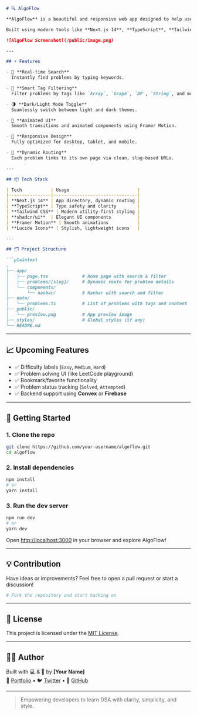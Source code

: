 

```md
# 🔍 AlgoFlow

**AlgoFlow** is a beautiful and responsive web app designed to help users explore, filter, and view **Data Structures & Algorithms (DSA)** problems in an elegant and efficient way.

Built using modern tools like **Next.js 14**, **TypeScript**, **Tailwind CSS**, **shadcn/ui**, and **Framer Motion**, AlgoFlow delivers a smooth, professional developer experience and is easy to expand.

![AlgoFlow Screenshot](/public/image.png)

---

## ⚡ Features

- 🔎 **Real-time Search**  
  Instantly find problems by typing keywords.

- 🧠 **Smart Tag Filtering**  
  Filter problems by tags like `Array`, `Graph`, `DP`, `String`, and more.

- 🌗 **Dark/Light Mode Toggle**  
  Seamlessly switch between light and dark themes.

- 🎨 **Animated UI**  
  Smooth transitions and animated components using Framer Motion.

- 📱 **Responsive Design**  
  Fully optimized for desktop, tablet, and mobile.

- 🧩 **Dynamic Routing**  
  Each problem links to its own page via clean, slug-based URLs.

---

## 📦 Tech Stack

| Tech           | Usage                          |
|----------------|--------------------------------|
| **Next.js 14** | App directory, dynamic routing |
| **TypeScript** | Type safety and clarity        |
| **Tailwind CSS** | Modern utility-first styling |
| **shadcn/ui**  | Elegant UI components          |
| **Framer Motion** | Smooth animations           |
| **Lucide Icons** | Stylish, lightweight icons   |

---

## 🗂️ Project Structure

```plaintext
.
├── app/
│   ├── page.tsx             # Home page with search & filter
│   ├── problems/[slug]/     # Dynamic route for problem details
│   └── components/
│       └── navbar/          # Navbar with search and filter
├── data/
│   └── problems.ts          # List of problems with tags and content
├── public/
│   └── preview.png          # App preview image
├── styles/                  # Global styles (if any)
└── README.md
```

---

## 📈 Upcoming Features

- ✅ Difficulty labels (`Easy`, `Medium`, `Hard`)
- ✅ Problem solving UI (like LeetCode playground)
- ✅ Bookmark/favorite functionality
- ✅ Problem status tracking (`Solved`, `Attempted`)
- ✅ Backend support using **Convex** or **Firebase**

---

## 🧪 Getting Started

### 1. Clone the repo
```bash
git clone https://github.com/your-username/algoflow.git
cd algoflow
```

### 2. Install dependencies
```bash
npm install
# or
yarn install
```

### 3. Run the dev server
```bash
npm run dev
# or
yarn dev
```

Open [http://localhost:3000](http://localhost:3000) in your browser and explore AlgoFlow!

---

## 💡 Contribution

Have ideas or improvements? Feel free to open a pull request or start a discussion!

```bash
# Fork the repository and start hacking on
```

---

## 📄 License

This project is licensed under the [MIT License](LICENSE).

---

## 👨‍💻 Author

Built with 💻 & 💙 by **[Your Name]**  
🔗 [Portfolio](https://your-portfolio.com) • 🐦 [Twitter](https://twitter.com/yourhandle) • 🐙 [GitHub](https://github.com/your-username)

---

> Empowering developers to learn DSA with clarity, simplicity, and style.

```